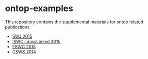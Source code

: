 ontop-examples
==============

This repository contains the supplemental materials  for ontop related publications:


- [SWJ 2015](swj-2015)
- [ISWC-crossLinked 2015](iswc-crosslinked)
- [ESWC 2015](eswc-2015)
- [CSWS 2014](csws-2014)